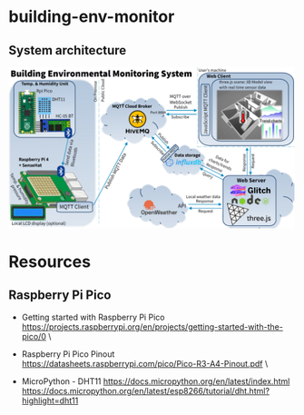 # building-env-monitor


## System architecture
![BEMS System architecture](/images/IoT_BEMS_ProjectGraphic_v1.png)


# Resources

## Raspberry Pi Pico
* Getting started with Raspberry Pi Pico \
https://projects.raspberrypi.org/en/projects/getting-started-with-the-pico/0 \

* Raspberry Pi Pico Pinout \
https://datasheets.raspberrypi.com/pico/Pico-R3-A4-Pinout.pdf \

* MicroPython - DHT11
https://docs.micropython.org/en/latest/index.html
https://docs.micropython.org/en/latest/esp8266/tutorial/dht.html?highlight=dht11


